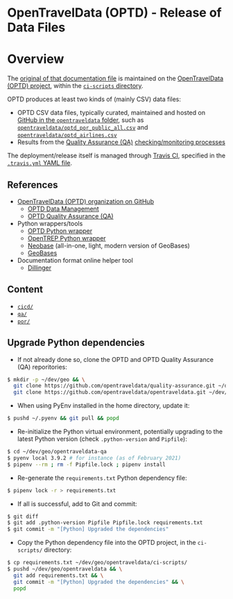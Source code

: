 OpenTravelData (OPTD) - Release of Data Files
=============================================

# Overview
The [original of that documentation file](https://github.com/opentraveldata/opentraveldata/blob/master/ci-scripts/README.md)
is maintained on the
[OpenTravelData (OPTD) project](https://github.com/opentraveldata/opentraveldata),
within the [`ci-scripts` directory](https://github.com/opentraveldata/opentraveldata/blob/master/ci-scripts).

OPTD produces at least two kinds of (mainly CSV) data files:

* OPTD CSV data files, typically curated, maintained and hosted on
  [GitHub in the `opentraveldata` folder](https://github.com/opentraveldata/opentraveldata/blob/master/opentraveldata/),
  such as [`opentraveldata/optd_por_public_all.csv`](https://github.com/opentraveldata/opentraveldata/blob/master/opentraveldata/optd_por_public_all.csv)
  and [`opentraveldata/optd_airlines.csv`](https://github.com/opentraveldata/opentraveldata/blob/master/opentraveldata/optd_airlines.csv)
* Results from the [Quality Assurance (QA)](https://github.com/opentraveldata/quality-assurance)
  [checking/monitoring processes](https://github.com/opentraveldata/quality-assurance/tree/master/checkers)

The deployment/release itself is managed through [Travis CI](https://www.travis-ci.org/opentraveldata/opentraveldata),
specified in the [`.travis.yml` YAML file](https://github.com/opentraveldata/opentraveldata/blob/master/.travis.yml).

## References
* [OpenTravelData (OPTD) organization on GitHub](https://github.com/opentraveldata)
  + [OPTD Data Management](https://github.com/opentraveldata/opentraveldata)
  + [OPTD Quality Assurance (QA)](https://github.com/opentraveldata/quality-assurance)
* Python wrappers/tools
  + [OPTD Python wrapper](https://pypi.org/project/opentraveldata/)
  + [OpenTREP Python wrapper](https://pypi.org/project/OpenTrepWrapper/)
  + [Neobase](https://github.com/alexprengere/neobase) (all-in-one, light, modern version of GeoBases)
  + [GeoBases](http://opentraveldata.github.com/geobases)
* Documentation format online helper tool
  + [Dillinger](https://dillinger.io)

## Content
* [`cicd/`](cicd/)
* [`qa/`](qa/)
* [`por/`](por/)

## Upgrade Python dependencies

* If not already done so, clone the OPTD and
  OPTD Quality Assurance (QA) reporitories:
```bash
$ mkdir -p ~/dev/geo && \
  git clone https://github.com/opentraveldata/quality-assurance.git ~/dev/geo/opentraveldata-qa &&
  git clone https://github.com/opentraveldata/opentraveldata.git ~/dev/geo/opentraveldata
```

* When using PyEnv installed in the home directory, update it:
```bash
$ pushd ~/.pyenv && git pull && popd
```

* Re-initialize the Python virtual environment, potentially upgrading
  to the latest Python version (check `.python-version` and `Pipfile`):
```bash
$ cd ~/dev/geo/opentraveldata-qa
$ pyenv local 3.9.2 # for instance (as of February 2021)
$ pipenv --rm ; rm -f Pipfile.lock ; pipenv install
```

* Re-generate the `requirements.txt` Python dependency file:
```bash
$ pipenv lock -r > requirements.txt
```

* If all is successful, add to Git and commit:
```bash
$ git diff
$ git add .python-version Pipfile Pipfile.lock requirements.txt
$ git commit -m "[Python] Upgraded the dependencies"
```

* Copy the Python dependency file into the OPTD project,
  in the `ci-scripts/` directory:
```bash
$ cp requirements.txt ~/dev/geo/opentraveldata/ci-scripts/
$ pushd ~/dev/geo/opentraveldata && \
  git add requirements.txt && \
  git commit -m "[Python] Upgraded the dependencies" && \
  popd
```


